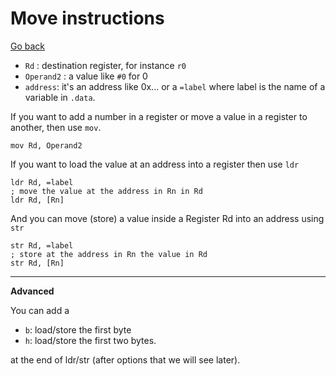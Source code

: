 # Move instructions

[Go back](../index.md#instructions)

* `Rd` : destination register, for instance `r0`
* `Operand2` : a value like `#0` for 0
* `address`: it's an address like 0x... or a `=label` where label is the name of a variable in `.data`.

If you want to add a number in a register or move a value in a register to another, then use `mov`.

```asm6502
mov Rd, Operand2
```

If you want to load the value at an address into a register then use `ldr`

```asm6502
ldr Rd, =label
; move the value at the address in Rn in Rd
ldr Rd, [Rn]
```

And you can move (store) a value inside a Register Rd into an address using `str`

```asm6502
str Rd, =label
; store at the address in Rn the value in Rd
str Rd, [Rn]
```

<hr class="sr">

**Advanced**

You can add a 

* ``b``: load/store the first byte
* ``h``: load/store the first two bytes.

at the end of ldr/str (after options that we will see later).